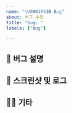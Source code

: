```yaml
---
name: "\U0001F41B Bug"
about: 버그 수정
title: "bug: "
labels: ["bug"]

---
```


## 🐞 버그 설명

<!-- 어떤 문제가 발생했는지 구체적으로 작성해 주세요. -->

## 📸 스크린샷 및 로그

<!-- 관련된 스크린샷, 콘솔 로그, 에러 메시지 등을 첨부해 주세요. -->

## 🙋🏻 기타

<!-- 그외 참고할 만한 자료나 내용이 있으면 작성해 주세요. -->

